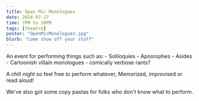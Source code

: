 ```yaml
---
title: Open Mic Monologues
date: 2024-07-27
time: 7PM to 10PM
tags: [theatre]
poster: "OpenMicMonologues.jpg"
blurb: "Come show off your stuff"
---
```


An event for performing things such as: 
    - Soliloquies
    - Aposrophes
    - Asides
    - Cartoonish villain monologues
    - comically verbose rants?

A chill night so feel free to perform whatever, Memorized, improvised or read aloud! 

We've also got some copy pastas for folks who don't know what to perform. 

